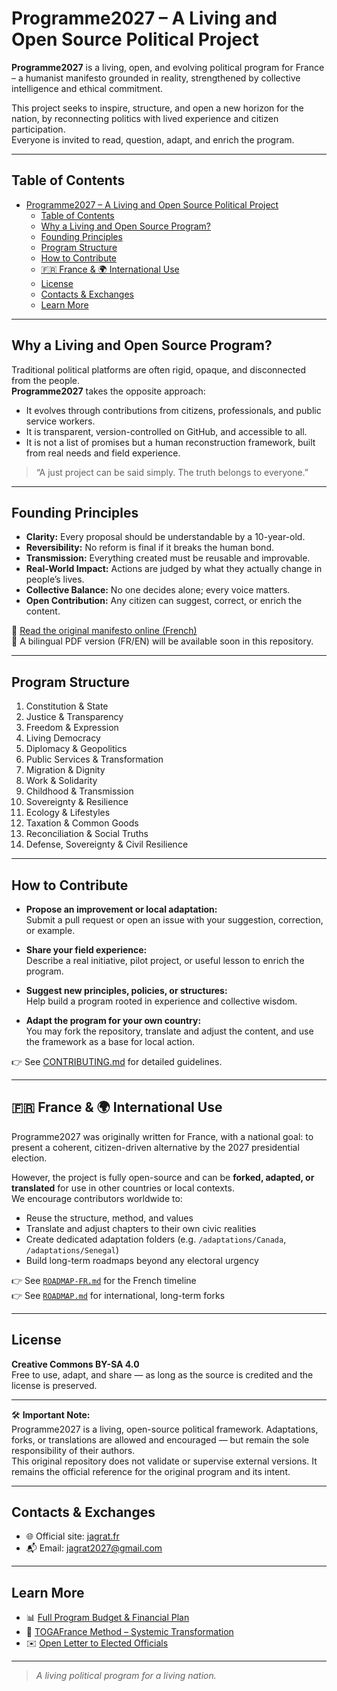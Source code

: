 # Programme2027 – A Living and Open Source Political Project

**Programme2027** is a living, open, and evolving political program for France – a humanist manifesto grounded in reality, strengthened by collective intelligence and ethical commitment.

This project seeks to inspire, structure, and open a new horizon for the nation, by reconnecting politics with lived experience and citizen participation.  
Everyone is invited to read, question, adapt, and enrich the program.

---

## Table of Contents

- [Programme2027 – A Living and Open Source Political Project](#programme2027--a-living-and-open-source-political-project)
  - [Table of Contents](#table-of-contents)
  - [Why a Living and Open Source Program?](#why-a-living-and-open-source-program)
  - [Founding Principles](#founding-principles)
  - [Program Structure](#program-structure)
  - [How to Contribute](#how-to-contribute)
  - [🇫🇷 France \& 🌍 International Use](#-france---international-use)
  - [License](#license)
  - [Contacts \& Exchanges](#contacts--exchanges)
  - [Learn More](#learn-more)

---

## Why a Living and Open Source Program?

Traditional political platforms are often rigid, opaque, and disconnected from the people.  
**Programme2027** takes the opposite approach:

- It evolves through contributions from citizens, professionals, and public service workers.
- It is transparent, version-controlled on GitHub, and accessible to all.
- It is not a list of promises but a human reconstruction framework, built from real needs and field experience.

> “A just project can be said simply. The truth belongs to everyone.”

---

## Founding Principles

- **Clarity:** Every proposal should be understandable by a 10-year-old.
- **Reversibility:** No reform is final if it breaks the human bond.
- **Transmission:** Everything created must be reusable and improvable.
- **Real-World Impact:** Actions are judged by what they actually change in people’s lives.
- **Collective Balance:** No one decides alone; every voice matters.
- **Open Contribution:** Any citizen can suggest, correct, or enrich the content.

📄 [Read the original manifesto online (French)](https://www.jagrat.fr/programme-2027/)  
📘 A bilingual PDF version (FR/EN) will be available soon in this repository.

---

## Program Structure

1. Constitution & State  
2. Justice & Transparency  
3. Freedom & Expression  
4. Living Democracy  
5. Diplomacy & Geopolitics  
6. Public Services & Transformation  
7. Migration & Dignity  
8. Work & Solidarity  
9. Childhood & Transmission  
10. Sovereignty & Resilience  
11. Ecology & Lifestyles  
12. Taxation & Common Goods  
13. Reconciliation & Social Truths  
14. Defense, Sovereignty & Civil Resilience

---

## How to Contribute

- **Propose an improvement or local adaptation:**  
  Submit a pull request or open an issue with your suggestion, correction, or example.

- **Share your field experience:**  
  Describe a real initiative, pilot project, or useful lesson to enrich the program.

- **Suggest new principles, policies, or structures:**  
  Help build a program rooted in experience and collective wisdom.

- **Adapt the program for your own country:**  
  You may fork the repository, translate and adjust the content, and use the framework as a base for local action.

👉 See [CONTRIBUTING.md](./CONTRIBUTNG.md) for detailed guidelines.

---

## 🇫🇷 France & 🌍 International Use

Programme2027 was originally written for France, with a national goal: to present a coherent, citizen-driven alternative by the 2027 presidential election.

However, the project is fully open-source and can be **forked, adapted, or translated** for use in other countries or local contexts.  
We encourage contributors worldwide to:

- Reuse the structure, method, and values
- Translate and adjust chapters to their own civic realities
- Create dedicated adaptation folders (e.g. `/adaptations/Canada`, `/adaptations/Senegal`)
- Build long-term roadmaps beyond any electoral urgency

👉 See [`ROADMAP-FR.md`](./ROADMAP-FR.md) for the French timeline  
👉 See [`ROADMAP.md`](./ROADMAP.md) for international, long-term forks

---

## License

**Creative Commons BY-SA 4.0**  
Free to use, adapt, and share — as long as the source is credited and the license is preserved.

---

🛠️ **Important Note:**  
Programme2027 is a living, open-source political framework. Adaptations, forks, or translations are allowed and encouraged — but remain the sole responsibility of their authors.  
This original repository does not validate or supervise external versions. It remains the official reference for the original program and its intent.

---

## Contacts & Exchanges

- 🌐 Official site: [jagrat.fr](https://www.jagrat.fr)
- 📬 Email: [jagrat2027@gmail.com](mailto:jagrat2027@gmail.com)

---

## Learn More

- 📊 [Full Program Budget & Financial Plan](./international/france/finance/README.md)
- 📘 [TOGAFrance Method – Systemic Transformation](https://github.com/jagrat/TOGAFrance)
- ✉️ [Open Letter to Elected Officials](./vision/Lettre_aux_elus.md)

---

> *A living political program for a living nation.*
